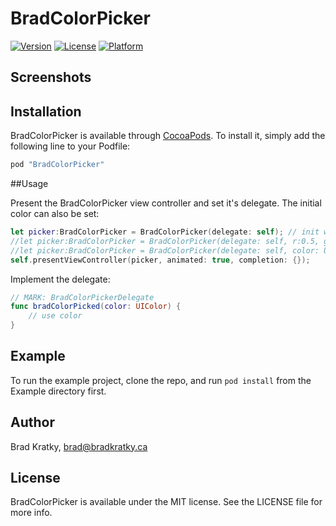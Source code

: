 # BradColorPicker

[![Version](https://img.shields.io/cocoapods/v/BradColorPicker.svg?style=flat)](http://cocoapods.org/pods/BradColorPicker)
[![License](https://img.shields.io/cocoapods/l/BradColorPicker.svg?style=flat)](http://cocoapods.org/pods/BradColorPicker)
[![Platform](https://img.shields.io/cocoapods/p/BradColorPicker.svg?style=flat)](http://cocoapods.org/pods/BradColorPicker)

## Screenshots

[](/Example/screenshot.png)

## Installation

BradColorPicker is available through [CocoaPods](http://cocoapods.org). To install
it, simply add the following line to your Podfile:

```ruby
pod "BradColorPicker"
```

##Usage

Present the BradColorPicker view controller and set it's delegate.  The initial color can also be set:
```swift
let picker:BradColorPicker = BradColorPicker(delegate: self); // init with white
//let picker:BradColorPicker = BradColorPicker(delegate: self, r:0.5, g:0, b:0.5, a:1);
//let picker:BradColorPicker = BradColorPicker(delegate: self, color: UIColor.greenColor());
self.presentViewController(picker, animated: true, completion: {});
```

Implement the delegate:
```swift
// MARK: BradColorPickerDelegate
func bradColorPicked(color: UIColor) {
    // use color
}
```

## Example

To run the example project, clone the repo, and run `pod install` from the Example directory first.

## Author

Brad Kratky, brad@bradkratky.ca

## License

BradColorPicker is available under the MIT license. See the LICENSE file for more info.
